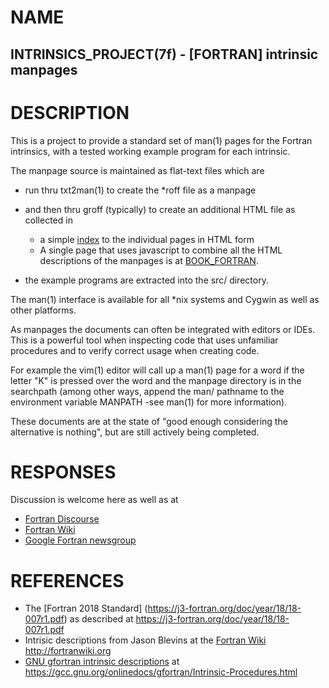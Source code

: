 # NAME

   ## INTRINSICS_PROJECT(7f) - [FORTRAN] intrinsic manpages
   
# DESCRIPTION

This is a project to provide a standard set of man(1) pages for the
Fortran intrinsics, with a tested working example program for each
intrinsic.

The manpage source is maintained as flat-text files which are 
   
* run thru txt2man(1) to create the *roff file as a manpage 
* and then thru groff (typically) to create an additional HTML file as collected in
   - a simple [index](https://urbanjost.github.io/fortran-intrinsic-manpages/) to
     the individual pages in HTML form
   - A single page that uses javascript to combine all the HTML 
     descriptions of the manpages is at [BOOK_FORTRAN](https://urbanjost.github.io/fortran-intrinsic-manpages/BOOK_FORTRAN.html).

* the example programs are extracted into the src/ directory.

The man(1) interface is available for all *nix systems and Cygwin as
well as other platforms.

As manpages the documents can often be integrated with editors or
IDEs. This is a powerful tool when inspecting code that uses unfamiliar
procedures and to verify correct usage when creating code.

For example the vim(1) editor will call up a man(1) page for a word
if the letter "K" is pressed over the word and the manpage directory
is in the searchpath (among other ways, append the man/ pathname to
the environment variable MANPATH -see man(1) for more information).

These documents are at the state of "good enough considering the
alternative is nothing", but are still actively being completed.

# RESPONSES

Discussion is welcome here as well as at
 - [Fortran Discourse](https://fortran-lang.discourse.group/t/fortran-intrinsic-manpages/160/)
 - [Fortran Wiki](http://fortranwiki.org)
 - [Google Fortran newsgroup]( https://groups.google.com/forum/#!forum/comp.lang.fortran)

# REFERENCES
 - The [Fortran 2018 Standard] (https://j3-fortran.org/doc/year/18/18-007r1.pdf) 
   as described at https://j3-fortran.org/doc/year/18/18-007r1.pdf
 - Intrisic descriptions from Jason Blevins at the 
   [Fortran Wiki](http://fortranwiki.org) http://fortranwiki.org
 - [GNU gfortran intrinsic descriptions](https://gcc.gnu.org/onlinedocs/gfortran/Intrinsic-Procedures.html)
   at https://gcc.gnu.org/onlinedocs/gfortran/Intrinsic-Procedures.html
